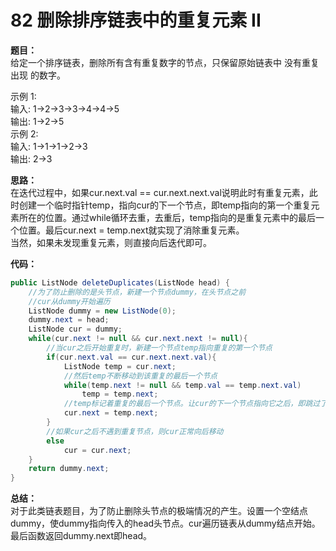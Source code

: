 # 82 删除排序链表中的重复元素 II
**题目：**  
给定一个排序链表，删除所有含有重复数字的节点，只保留原始链表中 没有重复出现 的数字。

示例 1:  
输入: 1->2->3->3->4->4->5  
输出: 1->2->5  
示例 2:  
输入: 1->1->1->2->3  
输出: 2->3  


**思路：**  
在迭代过程中，如果cur.next.val == cur.next.next.val说明此时有重复元素，此时创建一个临时指针temp，指向cur的下一个节点，即temp指向的第一个重复元素所在的位置。通过while循环去重，去重后，temp指向的是重复元素中的最后一个位置。最后cur.next = temp.next就实现了消除重复元素。  
当然，如果未发现重复元素，则直接向后迭代即可。


**代码：**
```java
public ListNode deleteDuplicates(ListNode head) {
    //为了防止删除的是头节点，新建一个节点dummy，在头节点之前
    //cur从dummy开始遍历
    ListNode dummy = new ListNode(0);
    dummy.next = head;
    ListNode cur = dummy;
    while(cur.next != null && cur.next.next != null){
        //当cur之后开始重复时，新建一个节点temp指向重复的第一个节点
        if(cur.next.val == cur.next.next.val){
            ListNode temp = cur.next;
            //然后temp不断移动到该重复的最后一个节点
            while(temp.next != null && temp.val == temp.next.val)
                temp = temp.next;
            //temp标记着重复的最后一个节点。让cur的下一个节点指向它之后，即跳过了所有重复节点
            cur.next = temp.next;
        }
        //如果cur之后不遇到重复节点，则cur正常向后移动
        else
            cur = cur.next;
    }
    return dummy.next;
}
```

**总结：**  
对于此类链表题目，为了防止删除头节点的极端情况的产生。设置一个空结点dummy，使dummy指向传入的head头节点。cur遍历链表从dummy结点开始。最后函数返回dummy.next即head。
